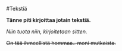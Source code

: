 #Tekstiä

**Tänne piti kirjoittaa jotain tekstiä.**

*Niin tuota niin, kirjoitetaan sitten.*

~~On tää ihmeellistä hommaa.. moni mutkaista.~~

